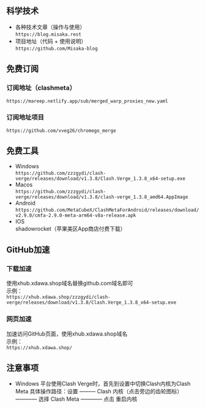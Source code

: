 ## 科学技术
- 各种技术文章（操作与使用）  
`https://blog.misaka.rest`  
- 项目地址（代码 + 使用说明）   
  `https://github.com/Misaka-blog`
## 免费订阅
### 订阅地址（clashmeta）
`https://mareep.netlify.app/sub/merged_warp_proxies_new.yaml`
### 订阅地址项目
`https://github.com/vveg26/chromego_merge`  
## 免费工具
- Windows  
`https://github.com/zzzgydi/clash-verge/releases/download/v1.3.8/Clash.Verge_1.3.8_x64-setup.exe`  
- Macos  
`https://github.com/zzzgydi/clash-verge/releases/download/v1.3.8/clash-verge_1.3.8_amd64.AppImage`
- Android  
`https://github.com/MetaCubeX/ClashMetaForAndroid/releases/download/v2.9.0/cmfa-2.9.0-meta-arm64-v8a-release.apk`
- IOS  
shadowrocket（苹果美区App商店付费下载）
## GitHub加速
### 下载加速
使用xhub.xdawa.shop域名替换github.com域名即可  
示例：  
```https://xhub.xdawa.shop/zzzgydi/clash-verge/releases/download/v1.3.8/Clash.Verge_1.3.8_x64-setup.exe```
### 网页加速
加速访问GitHub页面，使用xhub.xdawa.shop域名  
示例：  
```https://xhub.xdawa.shop/```
## 注意事项
- Windows 平台使用Clash Verge时，首先到设置中切换Clash内核为Clash Meta
  具体操作路径：设置 ——— Clash 内核（点击旁边的齿轮图标）———— 选择 Clash Meta ———— 点击 重启内核
